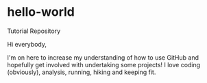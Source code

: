 # hello-world
Tutorial Repository

Hi everybody,

I'm on here to increase my understanding of how to use GitHub and hopefully get involved with undertaking some projects!  I love coding (obviously), analysis, running, hiking and keeping fit.
